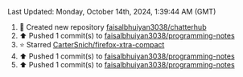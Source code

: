 <!--RECENT_ACTIVITY:last_update-->
Last Updated: Monday, October 14th, 2024, 1:39:44 AM (GMT)
<!--RECENT_ACTIVITY:last_update_end-->
<!--RECENT_ACTIVITY:start-->
1. 📔 Created new repository [faisalbhuiyan3038/chatterhub](https://github.com/faisalbhuiyan3038/chatterhub)<br>
2. ⬆️ Pushed 1 commit(s) to [faisalbhuiyan3038/programming-notes](https://github.com/faisalbhuiyan3038/programming-notes)<br>
3. ⭐ Starred [CarterSnich/firefox-xtra-compact](https://github.com/CarterSnich/firefox-xtra-compact)<br>
4. ⬆️ Pushed 1 commit(s) to [faisalbhuiyan3038/programming-notes](https://github.com/faisalbhuiyan3038/programming-notes)<br>
5. ⬆️ Pushed 1 commit(s) to [faisalbhuiyan3038/programming-notes](https://github.com/faisalbhuiyan3038/programming-notes)<br>
<!--RECENT_ACTIVITY:end-->
